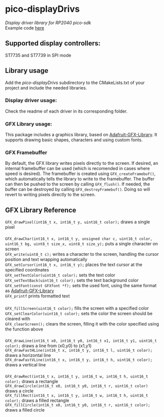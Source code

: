 # pico-displayDrivs
*Display driver library for RP2040 pico-sdk* \
Example code [here](https://github.com/tvlad1234/pico-st7735Example)
## Supported display controllers:
ST7735 and ST7739 in SPI mode

## Library usage
Add the *pico-displayDrivs* subdirectory to the CMakeLists.txt of your project and include the needed libraries.

### Display driver usage:
Check the readme of each driver in its corresponding folder.

### GFX Library usage:
This package includes a graphics library, based on [Adafruit-GFX-Library](https://github.com/adafruit/Adafruit-GFX-Library).
It supports drawing basic shapes, characters and using custom fonts.

### GFX Framebuffer
By default, the GFX library writes pixels directly to the screen. If desired, an internal framebuffer can be used (which is recomended in cases where speed is desired). The framebuffer is created using `GFX_createFramebuf()`, which automatically tells the library to write to the framebuffer. The buffer can then be pushed to the screen by calling `GFX_flush()`. If needed, the buffer can be destroyed by calling `GFX_destroyFramebuf()`. Doing so will revert to writing pixels directly to the screen.
## GFX Library Reference
`GFX_drawPixel(int16_t x, int16_t y, uint16_t color);` draws a single pixel
### 
`GFX_drawChar(int16_t x, int16_t y, unsigned char c, uint16_t color,
                          uint16_t bg, uint8_t size_x, uint8_t size_y);` puts a single character on screen\
`GFX_write(uint8_t c);` writes a character to the screen, handling the cursor position and text wrapping automatically\
`GFX_setCursor(int16_t x, int16_t y);` places the text cursor at the specified coordinates\
`GFX_setTextColor(uint16_t color);` sets the text color\
`GFX_setTextBack(uint16_t color);` sets the text background color\
`GFX_setFont(const GFXfont *f);`  sets the used font, using the same format as [Adafruit-GFX-Library](https://github.com/adafruit/Adafruit-GFX-Library) \
`GFX_printf` prints formatted text
###
`GFX_fillScreen(uint16_t color);` fills the screen with a specified color\
`GFX_setClearColor(uint16_t color);` sets the color the screen should be cleared with\
`GFX_clearScreen();` clears the screen, filling it with the color specified using the function above
###
`GFX_drawLine(int16_t x0, int16_t y0, int16_t x1, int16_t y1, uint16_t color);` draws a line from (x0,y0) to (x1,y1)\
`GFX_drawFastHLine(int16_t x, int16_t y, int16_t l, uint16_t color);` draws a horizontal line\
`GFX_drawFastVLine(int16_t x, int16_t y, int16_t h, uint16_t color);` draws a vertical line
###
`GFX_drawRect(int16_t x, int16_t y, int16_t w, int16_t h, uint16_t color);` draws a rectangle\
`GFX_drawCircle(int16_t x0, int16_t y0, int16_t r, uint16_t color)` draws a circle\
`GFX_fillRect(int16_t x, int16_t y, int16_t w, int16_t h, uint16_t color);` draws a filled rectangle\
`GFX_fillCircle(int16_t x0, int16_t y0, int16_t r, uint16_t color);` draws a filled circle
